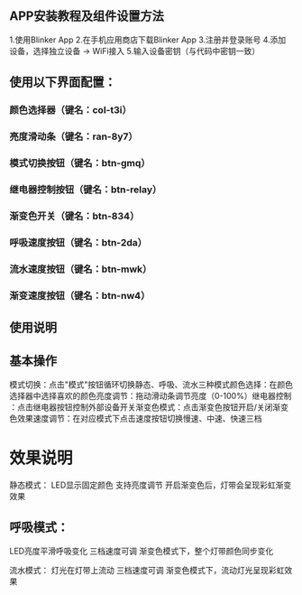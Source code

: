 ## APP安装教程及组件设置方法
1.使用Blinker App
2.在手机应用商店下载Blinker App
3.注册并登录账号
4.添加设备，选择独立设备 -> WiFi接入
5.输入设备密钥（与代码中密钥一致）
## 使用以下界面配置：
### 颜色选择器（键名：col-t3i）
### 亮度滑动条（键名：ran-8y7）
### 模式切换按钮（键名：btn-gmq）
### 继电器控制按钮（键名：btn-relay）
### 渐变色开关（键名：btn-834）
### 呼吸速度按钮（键名：btn-2da）
### 流水速度按钮（键名：btn-mwk）
### 渐变速度按钮（键名：btn-nw4）

## 使用说明

## 基本操作
​​模式切换​​：点击"模式"按钮循环切换静态、呼吸、流水三种模式
​​颜色选择​​：在颜色选择器中选择喜欢的颜色
​​亮度调节​​：拖动滑动条调节亮度（0-100%）
​​继电器控制​​：点击继电器按钮控制外部设备开关
​​渐变色模式​​：点击渐变色按钮开启/关闭渐变色效果
​​速度调节​​：在对应模式下点击速度按钮切换慢速、中速、快速三档

# 效果说明

​静态模式​​：
LED显示固定颜色
支持亮度调节
开启渐变色后，灯带会呈现彩虹渐变效果

## 呼吸模式​​：
LED亮度平滑呼吸变化
三档速度可调
渐变色模式下，整个灯带颜色同步变化

​​流水模式​​：
灯光在灯带上流动
三档速度可调
渐变色模式下，流动灯光呈现彩虹效果

